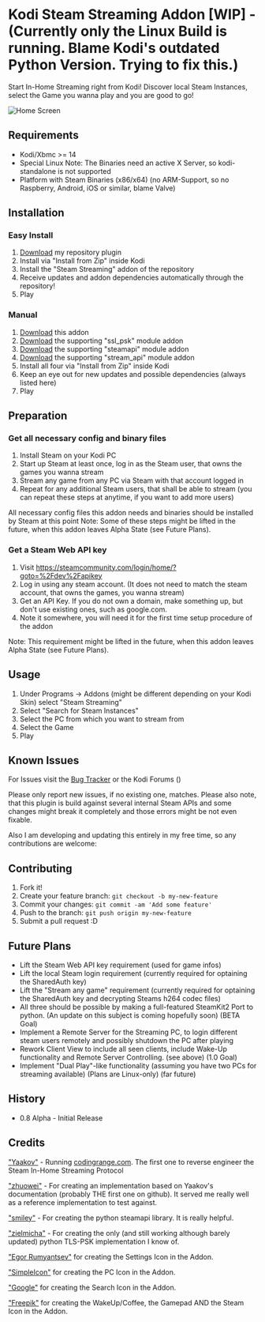 
# Kodi Steam Streaming Addon [WIP] - (Currently only the Linux Build is running. Blame Kodi's outdated Python Version. Trying to fix this.)

Start In-Home Streaming right from Kodi!
Discover local Steam Instances, select the Game you wanna play and you are good to go!

![Home Screen](https://drakulix.github.io/plugin.program.steam.streaming/mainmenu.png)

## Requirements

- Kodi/Xbmc >= 14
- Special Linux Note: The Binaries need an active X Server, so kodi-standalone is not supported
- Platform with Steam Binaries (x86/x64) (no ARM-Support, so no Raspberry, Android, iOS or similar, blame Valve)

## Installation

### Easy Install
1. [Download](https://github.com/Drakulix/repository.drakulix/archive/master.zip) my repository plugin
2. Install via "Install from Zip" inside Kodi
3. Install the "Steam Streaming" addon of the repository
4. Receive updates and addon dependencies automatically through the repository!
5. Play

### Manual
1. [Download](https://github.com/Drakulix/plugin.program.steam.streaming/archive/v0.8.0.zip) this addon
2. [Download](https://github.com/Drakulix/script.module.ssl_psk/archive/v1.0.0.zip) the supporting "ssl_psk" module addon
3. [Download](https://github.com/Drakulix/script.module.steamapi/archive/v1.0.0.zip) the supporting "steamapi" module addon
4. [Download](https://github.com/Drakulix/script.module.stream_api/archive/v1.0.0.zip) the supporting "stream_api" module addon
5. Install all four via "Install from Zip" inside Kodi
6. Keep an eye out for new updates and possible dependencies (always listed here)
7. Play

## Preparation

### Get all necessary config and binary files

1. Install Steam on your Kodi PC
2. Start up Steam at least once, log in as the Steam user, that owns the games you wanna stream
3. Stream any game from any PC via Steam with that account logged in
4. Repeat for any additional Steam users, that shall be able to stream (you can repeat these steps at anytime, if you want to add more users)

All necessary config files this addon needs and binaries should be installed by Steam at this point
Note: Some of these steps might be lifted in the future, when this addon leaves Alpha State (see Future Plans).

### Get a Steam Web API key

1. Visit https://steamcommunity.com/login/home/?goto=%2Fdev%2Fapikey
2. Log in using any steam account. (It does not need to match the steam account, that owns the games, you wanna stream)
3. Get an API Key. If you do not own a domain, make something up, but don't use existing ones, such as google.com.
4. Note it somewhere, you will need it for the first time setup procedure of the addon

Note: This requirement might be lifted in the future, when this addon leaves Alpha State (see Future Plans).  

## Usage

1. Under Programs -> Addons (might be different depending on your Kodi Skin) select "Steam Streaming"
2. Select "Search for Steam Instances"
3. Select the PC from which you want to stream from
4. Select the Game
5. Play

## Known Issues

For Issues visit the [Bug Tracker](https://github.com/Drakulix/plugin.program.steam.streaming/issues)
or the Kodi Forums ()

Please only report new issues, if no existing one, matches.
Please also note, that this plugin is build against several internal Steam APIs and some changes might break it completely and those errors might be not even fixable.

Also I am developing and updating this entirely in my free time, so any contributions are welcome:

## Contributing

1. Fork it!
2. Create your feature branch: `git checkout -b my-new-feature`
3. Commit your changes: `git commit -am 'Add some feature'`
4. Push to the branch: `git push origin my-new-feature`
5. Submit a pull request :D

## Future Plans

- Lift the Steam Web API key requirement (used for game infos)
- Lift the local Steam login requirement (currently required for optaining the SharedAuth key)
- Lift the "Stream any game" requirement (currently required for optaining the SharedAuth key and decrypting Steams h264 codec files)
- All three should be possible by making a full-featured SteamKit2 Port to python. (An update on this subject is coming hopefully soon) (BETA Goal)
- Implement a Remote Server for the Streaming PC, to login different steam users remotely and possibly shutdown the PC after playing
- Rework Client View to include all seen clients, include  Wake-Up functionality and Remote Server Controlling. (see above) (1.0 Goal)
- Implement "Dual Play"-like functionality (assuming you have two PCs for streaming available) (Plans are Linux-only) (far future)

## History

- 0.8 Alpha - Initial Release

## Credits

["Yaakov"](https://codingrange.com/blog/steam-in-home-streaming-discovery-protocol) - Running [codingrange.com](http://codingrange.com). The first one to reverse engineer the Steam In-Home Streaming Protocol

["zhuowei"](https://github.com/zhuowei/Varodahn) - For creating an implementation based on Yaakov's documentation (probably THE first one on github). It served me really well as a reference implementation to test against.

["smiley"](https://github.com/smiley/steamapi) - For creating the python steamapi library. It is really helpful.

["zielmicha"](https://github.com/webgravel/common-ssl) - For creating the only (and still working although barely updated) python TLS-PSK implementation I know of.

["Egor Rumyantsev"](http://www.flaticon.com/authors/egor-rumyantsev) for creating the Settings Icon in the Addon.

["SimpleIcon"](http://www.flaticon.com/authors/simpleicon) for creating the PC Icon in the Addon.

["Google"](http://www.flaticon.com/authors/google) for creating the Search Icon in the Addon.

["Freepik"](http://ww.flaticon.com/authors/Freepik) for creating the WakeUp/Coffee, the Gamepad AND the Steam Icon in the Addon.
